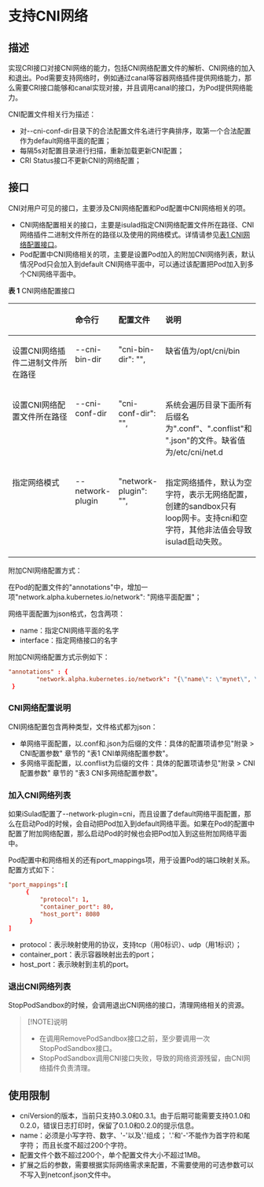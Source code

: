 # 支持CNI网络

## 描述

实现CRI接口对接CNI网络的能力，包括CNI网络配置文件的解析、CNI网络的加入和退出。Pod需要支持网络时，例如通过canal等容器网络插件提供网络能力，那么需要CRI接口能够和canal实现对接，并且调用canal的接口，为Pod提供网络能力。

CNI配置文件相关行为描述：

- 对--cni-conf-dir目录下的合法配置文件名进行字典排序，取第一个合法配置作为default网络平面的配置；
- 每隔5s对配置目录进行扫描，重新加载更新CNI配置；
- CRI Status接口不更新CNI的网络配置；

## 接口

CNI对用户可见的接口，主要涉及CNI网络配置和Pod配置中CNI网络相关的项。

- CNI网络配置相关的接口，主要是isulad指定CNI网络配置文件所在路径、CNI网络插件二进制文件所在的路径以及使用的网络模式。详情请参见[表1 CNI网络配置接口](#zh-cn_topic_0183259146_table18221919589)。
- Pod配置中CNI网络相关的项，主要是设置Pod加入的附加CNI网络列表，默认情况Pod只会加入到default CNI网络平面中，可以通过该配置把Pod加入到多个CNI网络平面中。

**表 1**  CNI网络配置接口

<a name="zh-cn_topic_0183259146_table18221919589"></a>
<table><thead align="left"><tr id="zh-cn_topic_0183259146_row2225191085"><th class="cellrowborder" id="mcps1.2.5.1.1" valign="top" width="30.826917308269174%"><p id="zh-cn_topic_0183259146_p1022619489"><a name="zh-cn_topic_0183259146_p1022619489"></a><a name="zh-cn_topic_0183259146_p1022619489"></a>&nbsp;&nbsp;</p>
</th>
<th class="cellrowborder" id="mcps1.2.5.1.2" valign="top" width="16.328367163283673%"><p id="zh-cn_topic_0183259146_p1022419587"><a name="zh-cn_topic_0183259146_p1022419587"></a><a name="zh-cn_topic_0183259146_p1022419587"></a>命令行</p>
</th>
<th class="cellrowborder" id="mcps1.2.5.1.3" valign="top" width="17.028297170282972%"><p id="zh-cn_topic_0183259146_p3226192815"><a name="zh-cn_topic_0183259146_p3226192815"></a><a name="zh-cn_topic_0183259146_p3226192815"></a>配置文件</p>
</th>
<th class="cellrowborder" id="mcps1.2.5.1.4" valign="top" width="35.816418358164185%"><p id="zh-cn_topic_0183259146_p1689202318912"><a name="zh-cn_topic_0183259146_p1689202318912"></a><a name="zh-cn_topic_0183259146_p1689202318912"></a>说明</p>
</th>
</tr>
</thead>
<tbody><tr id="zh-cn_topic_0183259146_row822131914815"><td class="cellrowborder" headers="mcps1.2.5.1.1" valign="top" width="30.826917308269174%"><p id="zh-cn_topic_0183259146_p62201919815"><a name="zh-cn_topic_0183259146_p62201919815"></a><a name="zh-cn_topic_0183259146_p62201919815"></a>设置CNI网络插件二进制文件所在路径</p>
</td>
<td class="cellrowborder" headers="mcps1.2.5.1.2" valign="top" width="16.328367163283673%"><p id="zh-cn_topic_0183259146_p15221919480"><a name="zh-cn_topic_0183259146_p15221919480"></a><a name="zh-cn_topic_0183259146_p15221919480"></a>--cni-bin-dir</p>
</td>
<td class="cellrowborder" headers="mcps1.2.5.1.3" valign="top" width="17.028297170282972%"><p id="zh-cn_topic_0183259146_p112261910816"><a name="zh-cn_topic_0183259146_p112261910816"></a><a name="zh-cn_topic_0183259146_p112261910816"></a>"cni-bin-dir": "",</p>
</td>
<td class="cellrowborder" headers="mcps1.2.5.1.4" valign="top" width="35.816418358164185%"><p id="zh-cn_topic_0183259146_p156897237917"><a name="zh-cn_topic_0183259146_p156897237917"></a><a name="zh-cn_topic_0183259146_p156897237917"></a>缺省值为/opt/cni/bin</p>
</td>
</tr>
<tr id="zh-cn_topic_0183259146_row822719788"><td class="cellrowborder" headers="mcps1.2.5.1.1" valign="top" width="30.826917308269174%"><p id="zh-cn_topic_0183259146_p16221519887"><a name="zh-cn_topic_0183259146_p16221519887"></a><a name="zh-cn_topic_0183259146_p16221519887"></a>设置CNI网络配置文件所在路径</p>
</td>
<td class="cellrowborder" headers="mcps1.2.5.1.2" valign="top" width="16.328367163283673%"><p id="zh-cn_topic_0183259146_p13221191487"><a name="zh-cn_topic_0183259146_p13221191487"></a><a name="zh-cn_topic_0183259146_p13221191487"></a>--cni-conf-dir</p>
</td>
<td class="cellrowborder" headers="mcps1.2.5.1.3" valign="top" width="17.028297170282972%"><p id="zh-cn_topic_0183259146_p192251917811"><a name="zh-cn_topic_0183259146_p192251917811"></a><a name="zh-cn_topic_0183259146_p192251917811"></a>"cni-conf-dir": "",</p>
</td>
<td class="cellrowborder" headers="mcps1.2.5.1.4" valign="top" width="35.816418358164185%"><p id="zh-cn_topic_0183259146_p4689023297"><a name="zh-cn_topic_0183259146_p4689023297"></a><a name="zh-cn_topic_0183259146_p4689023297"></a>系统会遍历目录下面所有后缀名为".conf"、".conflist"和 ".json"的文件。缺省值为/etc/cni/net.d</p>
</td>
</tr>
<tr id="zh-cn_topic_0183259146_row192251915816"><td class="cellrowborder" headers="mcps1.2.5.1.1" valign="top" width="30.826917308269174%"><p id="zh-cn_topic_0183259146_p42211193817"><a name="zh-cn_topic_0183259146_p42211193817"></a><a name="zh-cn_topic_0183259146_p42211193817"></a>指定网络模式</p>
</td>
<td class="cellrowborder" headers="mcps1.2.5.1.2" valign="top" width="16.328367163283673%"><p id="zh-cn_topic_0183259146_p17221519484"><a name="zh-cn_topic_0183259146_p17221519484"></a><a name="zh-cn_topic_0183259146_p17221519484"></a>--network-plugin</p>
</td>
<td class="cellrowborder" headers="mcps1.2.5.1.3" valign="top" width="17.028297170282972%"><p id="zh-cn_topic_0183259146_p1122131911812"><a name="zh-cn_topic_0183259146_p1122131911812"></a><a name="zh-cn_topic_0183259146_p1122131911812"></a>"network-plugin": "",</p>
</td>
<td class="cellrowborder" headers="mcps1.2.5.1.4" valign="top" width="35.816418358164185%"><p id="zh-cn_topic_0183259146_p1268916231694"><a name="zh-cn_topic_0183259146_p1268916231694"></a><a name="zh-cn_topic_0183259146_p1268916231694"></a>指定网络插件，默认为空字符，表示无网络配置，创建的sandbox只有loop网卡。支持cni和空字符，其他非法值会导致isulad启动失败。</p>
</td>
</tr>
</tbody>
</table>

附加CNI网络配置方式：

在Pod的配置文件的"annotations"中，增加一项"network.alpha.kubernetes.io/network": "网络平面配置"；

网络平面配置为json格式，包含两项：

- name：指定CNI网络平面的名字
- interface：指定网络接口的名字

附加CNI网络配置方式示例如下：

```conf
"annotations" : {
        "network.alpha.kubernetes.io/network": "{\"name\": \"mynet\", \"interface\": \"eth1\"}"
 }
```

### CNI网络配置说明

CNI网络配置包含两种类型，文件格式都为json：

- 单网络平面配置，以.conf和.json为后缀的文件：具体的配置项请参见"附录 > CNI配置参数" 章节的 "表1 CNI单网络配置参数"。
- 多网络平面配置，以.conflist为后缀的文件：具体的配置项请参见"附录 > CNI配置参数" 章节的 "表3 CNI多网络配置参数"。

### 加入CNI网络列表

如果iSulad配置了--network-plugin=cni，而且设置了default网络平面配置，那么在启动Pod的时候，会自动把Pod加入到default网络平面。如果在Pod的配置中配置了附加网络配置，那么启动Pod的时候也会把Pod加入到这些附加网络平面中。

Pod配置中和网络相关的还有port\_mappings项，用于设置Pod的端口映射关系。配置方式如下：

```conf
"port_mappings":[
     { 
         "protocol": 1,
         "container_port": 80,
         "host_port": 8080
      }
]
```

- protocol：表示映射使用的协议，支持tcp（用0标识）、udp（用1标识）；
- container\_port：表示容器映射出去的port；
- host\_port：表示映射到主机的port。

### 退出CNI网络列表

StopPodSandbox的时候，会调用退出CNI网络的接口，清理网络相关的资源。

>[!NOTE]说明
>
> - 在调用RemovePodSandbox接口之前，至少要调用一次StopPodSandbox接口。
> - StopPodSandbox调用CNI接口失败，导致的网络资源残留，由CNI网络插件负责清理。

## 使用限制

- cniVersion的版本，当前只支持0.3.0和0.3.1。由于后期可能需要支持0.1.0和0.2.0，错误日志打印时，保留了0.1.0和0.2.0的提示信息。
- name：必须是小写字符、数字、'-'以及'.'组成； '.'和'-'不能作为首字符和尾字符； 而且长度不超过200个字符。
- 配置文件个数不超过200个，单个配置文件大小不超过1MB。
- 扩展之后的参数，需要根据实际网络需求来配置，不需要使用的可选参数可以不写入到netconf.json文件中。
